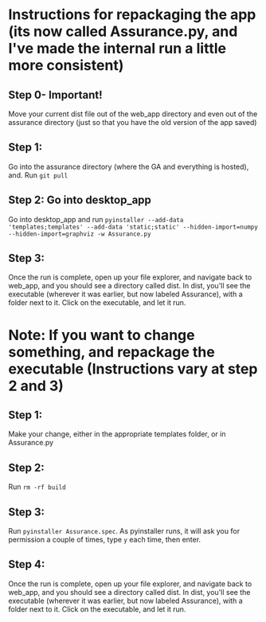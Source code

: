 # Instructions for repackaging the app (its now called Assurance.py, and I've made the internal run a little more consistent)

## Step 0- Important!
Move your current dist file out of the web_app directory and even out of the assurance directory (just so that you have the old version of the app saved)

## Step 1:
Go into the assurance directory (where the GA and everything is hosted), and. Run `git pull`

## Step 2: Go into desktop_app
Go into desktop_app and run `pyinstaller --add-data 'templates;templates' --add-data 'static;static' --hidden-import=numpy --hidden-import=graphviz -w Assurance.py`

## Step 3:
Once the run is complete, open up your file explorer, and navigate back to web_app, and you should see a directory called dist. In dist, you'll see the executable (wherever it was earlier, but now labeled Assurance), with a folder next to it. Click on the executable, and let it run. 

# Note: If you want to change something, and repackage the executable (Instructions vary at step 2 and 3)

## Step 1:
Make your change, either in the appropriate templates folder, or in Assurance.py

## Step 2:
Run `rm -rf build`

## Step 3:
Run `pyinstaller Assurance.spec`. As pyinstaller runs, it will ask you for permission a couple of times, type `y` each time, then enter.

## Step 4:
Once the run is complete, open up your file explorer, and navigate back to web_app, and you should see a directory called dist. In dist, you'll see the executable (wherever it was earlier, but now labeled Assurance), with a folder next to it. Click on the executable, and let it run. 